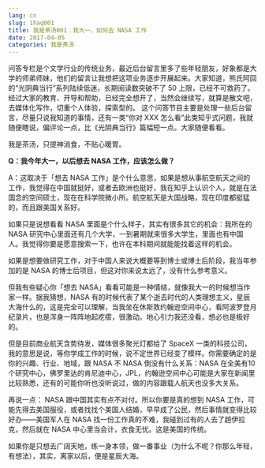 ```yaml
---
lang: cn
slug: ihaq001
title: 我是茶汤001：我大一，如何去 NASA 工作
date: 2017-04-05
categories: 我是茶汤
---
```


问答专栏是个文学行业的传统业务，最近后台留言里多了些年轻朋友，好象都是大学的师弟师妹，他们的留言让我想把这项业务逐步开展起来。大家知道，熊氏阿回的“光阴典当行”系列陆续低迷，长期阅读数突破不了 50 上限，已经不可救药了。经过大家的教育、开导和帮助，已经完全想开了，当然会继续写，就算是散文吧，去媒体化写作，切重个人体验，探索型的。
这个问答节目主要是处理一些后台留言，尽量只说我知道的事情，还有一类“你对 XXX 怎么看”此类知乎式问题，我就随便瞎说，偏评论一点，比《光阴典当行》篇幅短一点。大家随便看看。

我是茶汤，只提神消食，不贴心暖胃。

__Q：我今年大一，以后想去 NASA 工作，应该怎么做？__

A：这取决于「想去 NASA 工作」是个什么意思，如果是想从事航空航天之间的工作，我觉得在中国就挺好，或者去欧洲也挺好，我在知乎上认识个人，就是在法国念的空间硕士，现在在科学院微小所。航空航天是大国战略，现在印度都挺猛的，而且跟美国关系好。

如果只是说想看看 NASA 里面是个什么样子，其实有很多其它的机会：我所在的 NASA 研究中心里面还有几个大学，一到暑期就来很多大学生，里面也有中国人。我觉得你要是愿意搜索一下，也许在本科期间就能能找着这样的机会。

如果是想要做研究工作，对于中国人来说大概要等到博士或博士后阶段，我当年参加的是 NASA 的博士后项目，但这对你来说太远了，没有什么参考意义。

但我有些疑心你「想去 NASA」看看可能是一种情结，就像我大一的时候想当作家一样。据我猜想，NASA 有的时候代表了某个逝去时代的人类理想主义，星辰大海什么的，这是完全可以理解，当我坐在休斯敦约翰逊空间中心，看阿波罗登月纪录片，也是浑身一阵阵地起疙瘩，很激动。地心引力我还没看，想必也是极好的。

但是目前商业航天含势待发，媒体很多聚光灯都给了 SpaceX 一类的科技公司，我的意思是说，等你学成工作的时候，说不定世界已经变了模样。你需要确定的是你的兴趣、行业、地域，跟 NASA 不 NASA 倒没有什么关系：NASA 在全美有10 个研究中心，佛罗里达的肯尼迪中心，JPL，约翰逊空间中心可能是大家在新闻里比较熟悉，还有的可能你听也没听说过，做的内容跟载人航天也没多大关系。

再说一点： NASA 跟中国其实有点不对付。所以你要是真的想到 NASA 工作，可能先得去美国服役，或者找找个美国人结婚，早早成了公民，然后事情就变得比较好办——美国军人在 NASA 找一份工作真的不难，我碰到过有的人去了趟伊拉克，然后就在 NASA 中心里当会计，衣食无忧。这是美国的传统。

如果你是只想去广阔天地，练一身本领，做一番事业（为什么不呢？你那么年轻，有想法），其实，离家以后，便是星辰大海。


